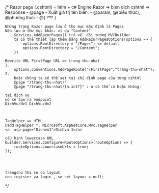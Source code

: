 /*
    Razor page (.cshtml) = htlm + c#
    Engine Razor => bien dich cshtml => Response
    - @page
    - Xuất giá trị tên biến: - @param, @(biểu thức), @phương thức
    -
    @{
        <HTML> ???</HTML>
    }

    Những trang Razor page lưu ở thư mục mặc định là Pages
    Nếu lưu ở thư mục khác: ví dụ "Content"
        Services.AddRazorPages() trả về  đối tượng MVCBuilder
        ta có thể thiết lập thêm bằng AddRazorPagesOptions(options => {
            options.RootDirectory = "/Pages"; <= default
            options.RootDirectory = "/Content";
        })

    Rewrite URL FirstPage URL => trang-thu-nhat
    1.
        options.Conventions.AddPageRoute("/FirstPage","trang-thu-nhat");
    2.
        hoặc chúng ta có thể set tại chỉ định page của từng cshtml
        @page "/trang-thu-nhat/"
        @page "/trang-thu-nhat/{n:int?}" : n có thể có hoặc không.

    tai dịch vụ 
    nó sẽ tạo ra endpoint
    DichVu/dv1 DichVu/dv2



    TagHelper => HTML
    @addTagHelper *, Microsoft.AspNetCore.Mvc.TagHelper
    <a  asp-page="Dichvu1">Dichvu 1</a>

    cấu hình lowercase URL
    builder.Services.Configure<RouteOptions>(routeOptions => {
        routeOptions.LowercaseUrls = true;
    });




    trangchu thi se co layout
    con register va login , se set layout = null;
*/

